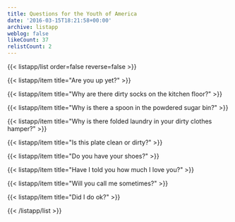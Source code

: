 ```yaml
---
title: Questions for the Youth of America
date: '2016-03-15T18:21:58+00:00'
archive: listapp
weblog: false
likeCount: 37
relistCount: 2
---
```



{{< listapp/list order=false reverse=false >}}

   {{< listapp/item title="Are you up yet?" >}}

   {{< listapp/item title="Why are there dirty socks on the kitchen floor?" >}}

   {{< listapp/item title="Why is there a spoon in the powdered sugar bin?" >}}

   {{< listapp/item title="Why is there folded laundry in your dirty clothes hamper?" >}}

   {{< listapp/item title="Is this plate clean or dirty?" >}}

   {{< listapp/item title="Do you have your shoes?" >}}

   {{< listapp/item title="Have I told you how much I love you?" >}}

   {{< listapp/item title="Will you call me sometimes?" >}}

   {{< listapp/item title="Did I do ok?" >}}

{{< /listapp/list >}}
